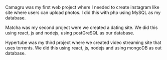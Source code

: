 Camagru was my first web project where I needed to create instagram like site
where users can upload photos. I did this with php using MySQL as my database.

Matcha was my second project were we created a dating site. We did this using react,
js and nodejs, using postGreSQL as our database.

Hypertube was my third project where we created video streaming site that uses
torrents. We did this using react, js, nodejs and using mongoDB as out database.
